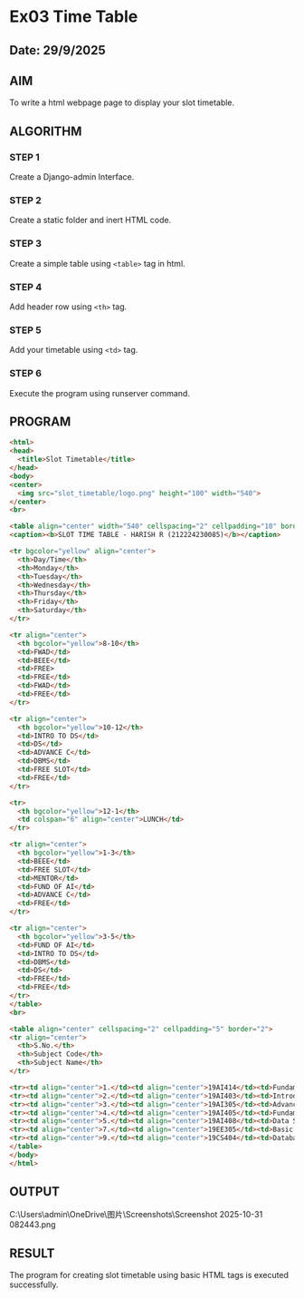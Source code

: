 # Ex03 Time Table
## Date: 29/9/2025

## AIM
To write a html webpage page to display your slot timetable.

## ALGORITHM
### STEP 1
Create a Django-admin Interface.

### STEP 2
Create a static folder and inert HTML code.

### STEP 3
Create a simple table using ```<table>``` tag in html.

### STEP 4
Add header row using ```<th>``` tag.

### STEP 5
Add your timetable using ```<td>``` tag.

### STEP 6
Execute the program using runserver command.

## PROGRAM
```html
<html>
<head>
  <title>Slot Timetable</title>    
</head>
<body>
<center>
  <img src="slot_timetable/logo.png" height="100" width="540">
</center>
<br>

<table align="center" width="540" cellspacing="2" cellpadding="10" border="7" bgcolor="white">
<caption><b>SLOT TIME TABLE - HARISH R (212224230085)</b></caption>

<tr bgcolor="yellow" align="center">
  <th>Day/Time</th>
  <th>Monday</th>
  <th>Tuesday</th>
  <th>Wednesday</th>
  <th>Thursday</th>
  <th>Friday</th>
  <th>Saturday</th>
</tr>

<tr align="center">
  <th bgcolor="yellow">8-10</th>
  <td>FWAD</td>
  <td>BEEE</td>
  <td>FREE>
  <td>FREE</td>
  <td>FWAD</td>
  <td>FREE</td>
</tr>

<tr align="center">
  <th bgcolor="yellow">10-12</th>
  <td>INTRO TO DS</td>
  <td>DS</td>
  <td>ADVANCE C</td>
  <td>DBMS</td>
  <td>FREE SLOT</td>
  <td>FREE</td>
</tr>

<tr>
  <th bgcolor="yellow">12-1</th>
  <td colspan="6" align="center">LUNCH</td>
</tr>

<tr align="center">
  <th bgcolor="yellow">1-3</th>
  <td>BEEE</td>
  <td>FREE SLOT</td>
  <td>MENTOR</td>
  <td>FUND OF AI</td>
  <td>ADVANCE C</td>
  <td>FREE</td>
</tr>

<tr align="center">
  <th bgcolor="yellow">3-5</th>
  <td>FUND OF AI</td>
  <td>INTRO TO DS</td>
  <td>DBMS</td>
  <td>DS</td>
  <td>FREE</td>
  <td>FREE</td>
</tr>
</table>
<br>

<table align="center" cellspacing="2" cellpadding="5" border="2">
<tr align="center">
  <th>S.No.</th>
  <th>Subject Code</th>
  <th>Subject Name</th>
</tr>

<tr><td align="center">1.</td><td align="center">19AI414</td><td>Fundamentals of Web Application Development (FWAD)</td></tr>
<tr><td align="center">2.</td><td align="center">19AI403</td><td>Introduction to Data Science(IDS)</td></tr>
<tr><td align="center">3.</td><td align="center">19AI305</td><td>Advanced C Programming (C)</td></tr>
<tr><td align="center">4.</td><td align="center">19AI405</td><td>Fundamentals of Artificial Intelligence(FAI)</td></tr>
<tr><td align="center">5.</td><td align="center">19AI408</td><td>Data Structure(DS)</td></tr>
<tr><td align="center">7.</td><td align="center">19EE305</td><td>Basic Electrical, Electronics and Measurement Engineering (BEEE)</td></tr>
<tr><td align="center">9.</td><td align="center">19CS404</td><td>Database Management System and Its Application (DBMS)</td></tr>
</table>
</body>
</html>

```

## OUTPUT
C:\Users\admin\OneDrive\图片\Screenshots\Screenshot 2025-10-31 082443.png

## RESULT
The program for creating slot timetable using basic HTML tags is executed successfully.
